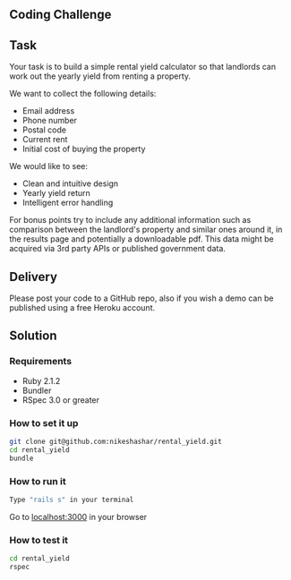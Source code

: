 ## Coding Challenge


## Task

Your task is to build a simple rental yield calculator so that landlords can work out the yearly yield from renting a property.

We want to collect the following details: 

* Email address
* Phone number 
* Postal code
* Current rent
* Initial cost of buying the property

We would like to see:

* Clean and intuitive design
* Yearly yield return
* Intelligent error handling

For bonus points try to include any additional information such as comparison between the landlord's property and similar ones around it, in the results page and potentially a downloadable pdf. This data might be acquired via 3rd party APIs or published government data.

## Delivery

Please post your code to a GitHub repo, also if you wish a demo can be published using a free Heroku account. 

## Solution

### Requirements
+ Ruby 2.1.2
+ Bundler
+ RSpec 3.0 or greater

### How to set it up
```sh
git clone git@github.com:nikeshashar/rental_yield.git
cd rental_yield
bundle
```

### How to run it
```sh
Type "rails s" in your terminal
```
Go to [localhost:3000](https://localhost:3000) in your browser

### How to test it
```sh
cd rental_yield
rspec
```